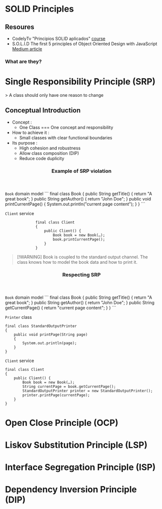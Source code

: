  # SOLID Principles

## Resoures
- CodelyTv "Principios SOLID aplicados" [course](https://pro.codely.com/library/principios-solid-aplicados-36875/77070/path/?path_id=7379060)
- S.O.L.I.D The first 5 principles of Object Oriented Design with JavaScript [Medium article](https://medium.com/@cramirez92/s-o-l-i-d-the-first-5-priciples-of-object-oriented-design-with-javascript-790f6ac9b9fa)

### What are they?

# Single Responsibility Principle (SRP)

  <section>
      <article>
        > A class should only have one reason to change   
          <h2>Conceptual Introduction</h2>
          <ul>
            <li> Concept : 
              <ul>
                  <li>One Class === One concept and responsibility</li>
              </ul>
            </li>
            <li> How to achieve it : 
              <ul>
                  <li>Small classes with clear functional boundaries</li>
              </ul>
            </li>
             <li> Its purpose : 
              <ul>
                  <li>High cohesion and robustness</li>
                 <li>Allow class composition (DIP)</li>
                 <li>Reduce code duplicity</li>
              </ul>
            </li>
          </ul>
      </article>
    </section>
    <section>
      <article>
        <header>
            <h3>Example of SRP violation</h3>
        </header>
         </article>
    </section>
<code>Book</code> domain model
```
              final class Book
              {
                  public String getTitle()
                  {
                      return "A great book";
                  }
                  public String getAuthor()
                  {
                      return "John Doe";
                  }
                  public void printCurrentPage()
                  { 
                      System.out.println("current page content");
                  }
              }
  ```
         
<code>Client</code> service
```
              final class Client
              {
                  public Client() {
                      Book book = new Book(…);
                      book.printCurrentPage();
                  }
              }
```

>[!WARNING] Book is coupled to the standard output channel. The class knows how to model the book data and how to print it. 
          
  <section>
      <article>
        <header>
            <h3>Respecting SRP</h3>
        </header>
         </article>
    </section>
<code>Book</code> domain model
```
final class Book
{
    public String getTitle()
    {
        return "A great book";
    }
    public String getAuthor()
    {
        return "John Doe";
    }
    public String getCurrentPage()
    {
        return "current page content";
    }
}
```

<code>Printer</code> class
```
final class StandardOutputPrinter
{
    public void printPage(String page)
    {
        System.out.println(page);
    }
}
``` 
      
<code>Client</code> service
```
final class Client
{
    public Client() {
        Book book = new Book(…);
        String currentPage = book.getCurrentPage();
        StandardOutputPrinter printer = new StandardOutputPrinter();
        printer.printPage(currentPage);
    }
}
```      
       

# Open Close Principle (OCP)
# Liskov Substitution Principle (LSP)
# Interface Segregation Principle (ISP)
# Dependency Inversion Principle (DIP)

